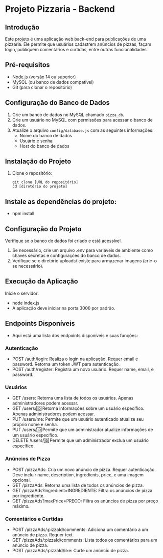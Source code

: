 # Projeto Pizzaria - Backend

## Introdução
Este projeto é uma aplicação web back-end para publicações de uma pizzaria. Ele permite que usuários cadastrem anúncios de pizzas, façam login, publiquem comentários e curtidas, entre outras funcionalidades.

## Pré-requisitos
- Node.js (versão 14 ou superior)
- MySQL (ou banco de dados compatível)
- Git (para clonar o repositório)

## Configuração do Banco de Dados
1. Crie um banco de dados no MySQL chamado `pizza_db`.
2. Crie um usuário no MySQL com permissões para acessar o banco de dados.
3. Atualize o arquivo `config/database.js` com as seguintes informações:
   - Nome do banco de dados
   - Usuário e senha
   - Host do banco de dados

## Instalação do Projeto
1. Clone o repositório:
   ```shell
   git clone [URL do repositório]
   cd [diretório do projeto]

## Instale as dependências do projeto:
 - npm install

## Configuração do Projeto
Verifique se o banco de dados foi criado e está acessível.
1. Se necessário, crie um arquivo .env para variáveis de ambiente como chaves secretas e configurações do banco de dados.
2. Verifique se o diretório uploads/ existe para armazenar imagens (crie-o se necessário).

## Execução da Aplicação
Inicie o servidor:
- node index.js
- A aplicação deve iniciar na porta 3000 por padrão.

## Endpoints Disponíveis
- Aqui está uma lista dos endpoints disponíveis e suas funções:

### Autenticação
- POST /auth/login: Realiza o login na aplicação. Requer email e password. Retorna um token JWT para autenticação.
- POST /auth/register: Registra um novo usuário. Requer name, email, e password.
  
### Usuários
- GET /users: Retorna uma lista de todos os usuários. Apenas administradores podem acessar.
- GET /users/:id: Retorna informações sobre um usuário específico. Apenas administradores podem acessar.
- PUT /users/me: Permite que um usuário autenticado atualize seu próprio nome e senha.
- PUT /users/:id: Permite que um administrador atualize informações de um usuário específico.
- DELETE /users/:id: Permite que um administrador exclua um usuário específico.
  
### Anúncios de Pizza
- POST /pizzaAds: Cria um novo anúncio de pizza. Requer autenticação. Deve incluir name, description, ingredients, price, e uma imagem opcional.
- GET /pizzaAds: Retorna uma lista de todos os anúncios de pizza.
- GET /pizzaAds?ingredient=INGREDIENTE: Filtra os anúncios de pizza por ingrediente.
- GET /pizzaAds?maxPrice=PRECO: Filtra os anúncios de pizza por preço máximo.
### Comentários e Curtidas
- POST /pizzaAds/:pizzaId/comments: Adiciona um comentário a um anúncio de pizza. Requer text.
- GET /pizzaAds/:pizzaId/comments: Lista todos os comentários para um anúncio de pizza.
- POST /pizzaAds/:pizzaId/like: Curte um anúncio de pizza.
